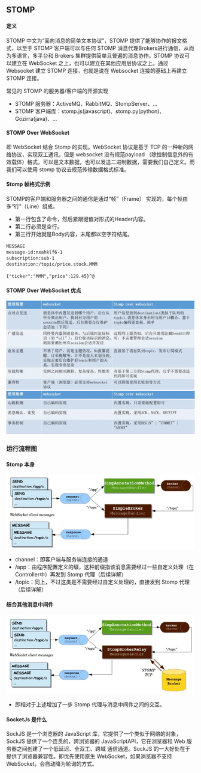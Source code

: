 ## STOMP
#### 定义
STOMP 中文为“面向消息的简单文本协议”，STOMP 提供了能够协作的报文格 式，以至于 STOMP 客户端可以与任何 STOMP 消息代理Brokers进行通信，从而为多语言，多平台和 Brokers 集群提供简单且普遍的消息协作。STOMP 协议可 以建立在 WebSocket 之上，也可以建立在其他应用层协议之上。通过 Websocket 建立 STOMP 连接，也就是说在 Websocket 连接的基础上再建立 STOMP 连接。

常见的 STOMP 的服务器/客户端的开源实现
* STOMP 服务器：ActiveMQ、RabbitMQ、StompServer、…
* STOMP 客户端库：stomp.js(javascript)、stomp.py(python)、Gozirra(java)、…

#### STOMP Over WebSocket
即 WebSocket 结合 Stomp 的实现。WebSocket 协议是基于 TCP 的一种新的网络协议，实现双工通讯，但是 websocket 没有规范payload （除控制信息外的有效载体）格式，可以是文本数据，也可以发送二进制数据，需要我们自己定义。而我们可以使用 stomp 协议去规范传输数据格式标准。

#### Stomp 帧格式示例
STOMP的客户端和服务器之间的通信是通过“帧”（Frame） 实现的，每个帧由多“行”（Line）组成。

* 第一行包含了命令，然后紧跟键值对形式的Header内容。
* 第二行必须是空行。
* 第三行开始就是Body内容，末尾都以空字符结尾。
```text
MESSAGE
message-id:nxahklf6-1
subscription:sub-1
destination:/topic/price.stock.MMM

{"ticker":"MMM","price":129.45}^@
```

#### STOMP Over WebSocket 优点
![img_1.png](img_1.png)
![img_2.png](img_2.png)

### 运行流程图
#### Stomp 本身
![img.png](img.png)
* channel：即客户端与服务端连接的通道
* /app：由程序配置定义的缀，这种前缀指该消息需要经过一些自定义处理（在Controller中）再发到 Stomp 代理（后续详解）
* /topic：同上，不过这类是不需要经过自定义处理的，直接发到 Stomp 代理（后续详解）

#### 结合其他消息中间件
![img_3.png](img_3.png)
* 即相对于上述增加了一步 Stomp 代理与消息中间件之间的交互。

#### SocketJs 是什么
SockJS 是一个浏览器的 JavaScript 库，它提供了一个类似于网络的对象，SockJS 提供了一个连贯的，跨浏览器的 JavaScriptAPI，它在浏览器和 Web 服务器之间创建了一个低延迟、全双工、跨域 通信通道。SockJS 的一大好处在于提供了浏览器兼容性。即优先使用原生 WebSocket，如果浏览器不支持 WebSocket，会自动降为轮询的方式。
